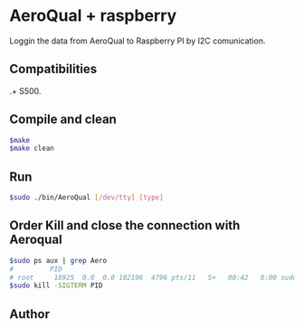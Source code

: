 # AeroQual + raspberry

Loggin the data from AeroQual to Raspberry PI by I2C comunication.

## Compatibilities
.+ S500.

## Compile and clean

```bash
$make
$make clean
```
## Run

```bash
$sudo ./bin/AeroQual [/dev/tty] [type]
```

## Order Kill and close the connection with Aeroqual
```bash
$sudo ps aux | grep Aero
#         PID
# root     18925  0.0  0.0 102196  4796 pts/11   S+   00:42   0:00 sudo ./bin/AeroQual /dev/ttyUSB0
$sudo kill -SIGTERM PID
```
## Author
